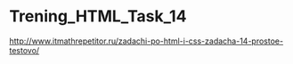 # Trening_HTML_Task_14
http://www.itmathrepetitor.ru/zadachi-po-html-i-css-zadacha-14-prostoe-testovo/
